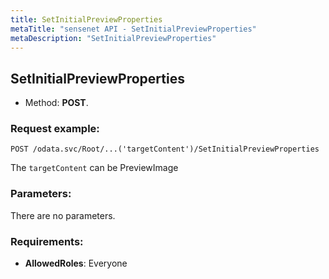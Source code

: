 ```yaml
---
title: SetInitialPreviewProperties
metaTitle: "sensenet API - SetInitialPreviewProperties"
metaDescription: "SetInitialPreviewProperties"
---
```


## SetInitialPreviewProperties
- Method: **POST**.


### Request example:

```
POST /odata.svc/Root/...('targetContent')/SetInitialPreviewProperties
```
The `targetContent` can be PreviewImage
### Parameters:
There are no parameters.

### Requirements:
- **AllowedRoles**: Everyone

